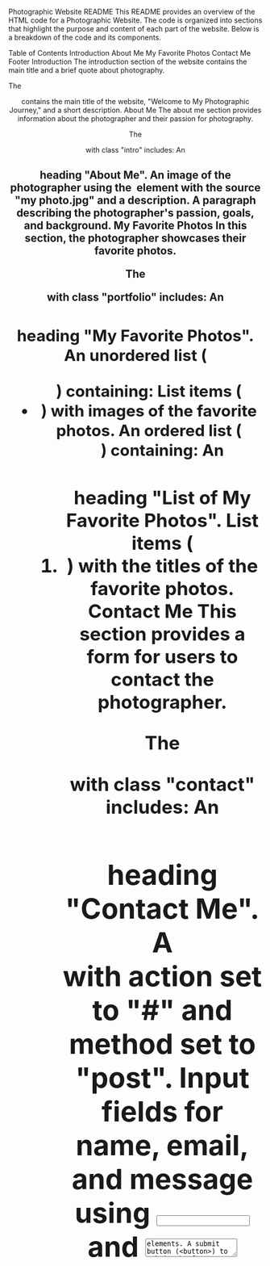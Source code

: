 

Photographic Website README
This README provides an overview of the HTML code for a Photographic Website. The code is organized into sections that highlight the purpose and content of each part of the website. Below is a breakdown of the code and its components.

Table of Contents
Introduction
About Me
My Favorite Photos
Contact Me
Footer
Introduction <a name="introduction"></a>
The introduction section of the website contains the main title and a brief quote about photography.

The <header> contains the main title of the website, "Welcome to My Photographic Journey," and a short description.
About Me <a name="about-me"></a>
The about me section provides information about the photographer and their passion for photography.

The <section> with class "intro" includes:
An <h2> heading "About Me".
An image of the photographer using the <img> element with the source "my photo.jpg" and a description.
A paragraph describing the photographer's passion, goals, and background.
My Favorite Photos <a name="my-favorite-photos"></a>
In this section, the photographer showcases their favorite photos.

The <section> with class "portfolio" includes:
An <h2> heading "My Favorite Photos".
An unordered list (<ul>) containing:
List items (<li>) with images of the favorite photos.
An ordered list (<ol>) containing:
An <h3> heading "List of My Favorite Photos".
List items (<li>) with the titles of the favorite photos.
Contact Me <a name="contact-me"></a>
This section provides a form for users to contact the photographer.

The <section> with class "contact" includes:
An <h2> heading "Contact Me".
A <form> with action set to "#" and method set to "post".
Input fields for name, email, and message using <input> and <textarea> elements.
A submit button (<button>) to submit the form.
Footer <a name="footer"></a>
The footer section contains contact information for the photographer.

The <footer> includes:
An ordered list (<ol>) containing:
List items (<li>) with contact details: phone number and email address.